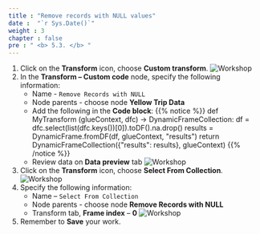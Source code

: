 ```yaml
---
title : "Remove records with NULL values"
date :  "`r Sys.Date()`" 
weight : 3 
chapter : false
pre : " <b> 5.3. </b> "
---
```

1. Click on the **Transform** icon, choose **Custom transform**.
![Workshop](/images/5-transforming-data/create-job-04.png)
2. In the **Transform – Custom code** node, specify the following information:
    * Name - `Remove Records with NULL`
    * Node parents - choose node **Yellow Trip Data**
    * Add the following in the **Code block**:
        {{% notice %}}
        def MyTransform (glueContext, dfc) -> DynamicFrameCollection:
            df = dfc.select(list(dfc.keys())[0]).toDF().na.drop()
            results = DynamicFrame.fromDF(df, glueContext, "results")
            return DynamicFrameCollection({"results": results}, glueContext)
        {{% /notice %}}
    * Review data on **Data preview** tab
    ![Workshop](/images/5-transforming-data/create-job-05.png)
3. Click on the **Transform** icon, choose **Select From Collection**.
![Workshop](/images/5-transforming-data/create-job-06.png)
4. Specify the following information:
    * Name – `Select From Collection`
    * Node parents - choose node **Remove Records with NULL**
    * Transform tab, **Frame index** – **0**
    ![Workshop](/images/5-transforming-data/create-job-04.png)
5. Remember to **Save** your work.
